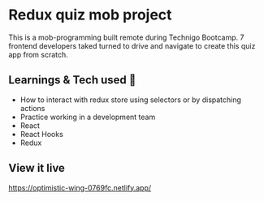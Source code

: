 # Redux quiz mob project
This is a mob-programming built remote during Technigo Bootcamp. 7 frontend developers taked turned to drive and navigate to create this quiz app from scratch. 

## Learnings & Tech used 🧠

* How to interact with redux store using selectors or by dispatching actions
* Practice working in a development team
* React
* React Hooks
* Redux

## View it live

https://optimistic-wing-0769fc.netlify.app/



